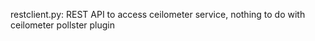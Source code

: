 restclient.py: REST API to access ceilometer service, nothing to do with ceilometer pollster plugin


